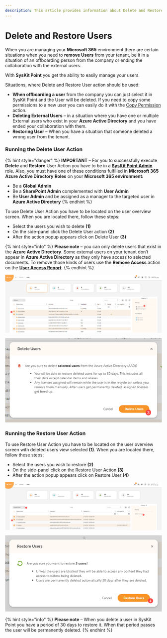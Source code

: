 ```yaml
---
description: This article provides information about Delete and Restore User actions
---
```


# Delete and Restore Users

When you are managing your **Microsoft 365** environment there are certain situations when you need to **remove Users** from your tenant, be it in a situation of an offboarding person from the company or ending the collaboration with the external users.

With **SysKit Point** you get the ability to easily manage your users.

Situations, where Delete and Restore User action should be used:

* **When offboarding a user** from the company you can just select it in SysKit Point and the User will be deleted. If you need to copy some permissions to a new user you can easily do it with the [Copy Permission](https://docs.syskit.com/point/common-tasks/copy-user-permissions) action.
* **Deleting External Users** – in a situation where you have one or multiple External users who exist in your **Azure Active Directory** and you have ended your collaboration with them.
* **Restoring User** – When you have a situation that someone deleted a wrong user from the tenant.

### Running the Delete User Action

{% hint style="danger" %}
**IMPORTANT** – For you to successfully execute **Delete** and **Restore** User Action you have to be in a [**SysKit Point Admin**](https://docs.syskit.com/point/installation-and-configuration/enable-role-based-access#syskit-point-admins) role. Also, you must have one of these conditions fulfilled in **Microsoft 365 Azure Active Directory** **Roles** on your **Microsoft 365 environment:**

* Be a **Global Admin**
* Be a **SharePoint Admin** complemented with **User Admin**
* Be **User Admin** and be assigned as a manager to the targeted user in **Azure Active Directory**
{% endhint %}

To use Delete User Action you have to be located on the user overview screen. When you are located there, follow these steps:

* Select the users you wish to delete **\(1\)**
* On the side-panel click the Delete User action **\(2\)**
* After the action popup appears click on Delete User **\(3\)**

{% hint style="info" %}
**Please note** – you can only delete users that exist in the **Azure Active Directory**. Some external users on your tenant don’t appear in **Azure Active Directory** as they only have access to selected documents. To remove those kinds of users use the **Remove Access** action on the [**User Access Report**](https://docs.syskit.com/point/common-tasks/check-access-for-specific-user).
{% endhint %}

![User overview screen - Delete User Action](../.gitbook/assets/0%20%284%29.png)

![Delete User Action popup screen](../.gitbook/assets/1%20%284%29.png)

### Running the Restore User Action

To use Restore User Action you have to be located on the user overview screen with deleted users view selected **\(1\)**. When you are located there, follow these steps:

* Select the users you wish to restore **\(2\)**
* On the side-panel click on the Restore User Action **\(3\)**
* After the action popup appears click on Restore User **\(4\)**

![User overview screen - deleted users view, Restore User action](../.gitbook/assets/2%20%284%29.png)

![Restore User Action popup screen](../.gitbook/assets/delete-and-restore-users4.png)

{% hint style="info" %}
**Please note** – When you delete a user in SysKit Point you have a period of 30 days to restore it. When that period passes the user will be permanently deleted.
{% endhint %}



